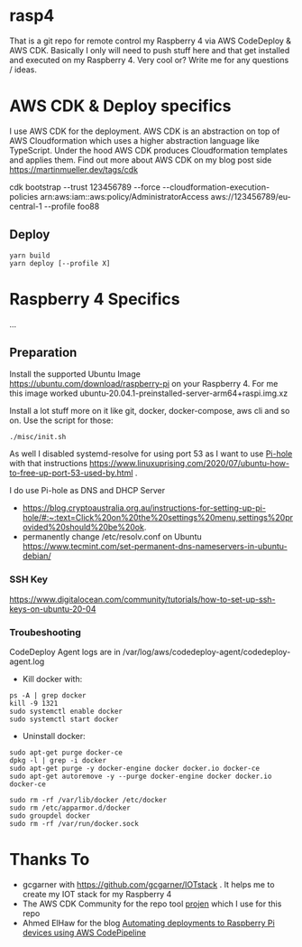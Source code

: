 # rasp4

That is a git repo for remote control my Raspberry 4 via AWS CodeDeploy & AWS CDK. Basically I only will need to push stuff here and that get installed and executed on my Raspberry 4. Very cool or? Write me for any questions / ideas.

# AWS CDK & Deploy specifics

I use AWS CDK for the deployment. AWS CDK is an abstraction on top of AWS Cloudformation which uses a higher abstraction language like TypeScript. Under the hood AWS CDK produces Cloudformation templates and applies them. Find out more about AWS CDK on my blog post side https://martinmueller.dev/tags/cdk

cdk bootstrap --trust 123456789 --force --cloudformation-execution-policies arn:aws:iam::aws:policy/AdministratorAccess aws://123456789/eu-central-1 --profile foo88

## Deploy

```
yarn build
yarn deploy [--profile X]
```

# Raspberry 4 Specifics

...

## Preparation

Install the supported Ubuntu Image https://ubuntu.com/download/raspberry-pi on your Raspberry 4. For me this image worked ubuntu-20.04.1-preinstalled-server-arm64+raspi.img.xz

Install a lot stuff more on it like git, docker, docker-compose, aws cli and so on. Use the script for those:

```
./misc/init.sh
```

As well I disabled systemd-resolve for using port 53 as I want to use [Pi-hole](https://github.com/pi-hole/pi-hole) with that instructions https://www.linuxuprising.com/2020/07/ubuntu-how-to-free-up-port-53-used-by.html .

I do use Pi-hole as DNS and DHCP Server

- https://blog.cryptoaustralia.org.au/instructions-for-setting-up-pi-hole/#:~:text=Click%20on%20the%20settings%20menu,settings%20provided%20should%20be%20ok.
- permanently change /etc/resolv.conf on Ubuntu https://www.tecmint.com/set-permanent-dns-nameservers-in-ubuntu-debian/

### SSH Key

https://www.digitalocean.com/community/tutorials/how-to-set-up-ssh-keys-on-ubuntu-20-04

### Troubeshooting

CodeDeploy Agent logs are in /var/log/aws/codedeploy-agent/codedeploy-agent.log

- Kill docker with:

```
ps -A | grep docker
kill -9 1321
sudo systemctl enable docker
sudo systemctl start docker
```

- Uninstall docker:

```
sudo apt-get purge docker-ce
dpkg -l | grep -i docker
sudo apt-get purge -y docker-engine docker docker.io docker-ce
sudo apt-get autoremove -y --purge docker-engine docker docker.io docker-ce

sudo rm -rf /var/lib/docker /etc/docker
sudo rm /etc/apparmor.d/docker
sudo groupdel docker
sudo rm -rf /var/run/docker.sock

```

# Thanks To

- gcgarner with https://github.com/gcgarner/IOTstack . It helps me to create my IOT stack for my Raspberry 4
- The AWS CDK Community for the repo tool [projen](https://github.com/projen/projen) which I use for this repo
- Ahmed ElHaw for the blog [Automating deployments to Raspberry Pi devices using AWS CodePipeline](https://aws.amazon.com/blogs/devops/automating-deployments-to-raspberry-pi-devices-using-aws-codepipeline/)
